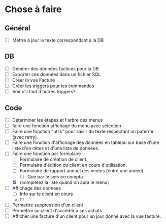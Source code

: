 # Chose à faire

## Général

- [ ] Mettre à jour le texte correspondant à la DB

## DB

- [ ] Générer des données factices pour la DB
- [ ] Exporter ces données dans un fichier SQL
- [ ] Créer la vue Facture
- [ ] Créer les triggers pour les commandes
- [ ] Voir s'il faut d'autres triggers?

## Code

- [ ] Déterminer les étapes et l'arbre des menus
- [ ] faire une fonction affichage du menu avec sélection
- [ ] Faire une fonction "utils" pour saisir du texte respectant un paterne (avec retry)
- [ ] Faire une fonction d'affichage des données en tableau sur base d'une liste d'en-têtes et d'une liste de données.
- [ ] Faire une fonction par formulaire
  - [ ] Formulaire de création de client
  - [ ] Formulaire d'édition du client en cours d'utilisation.
  - [ ] Formulaire de rapport annuel des ventes (entré une année)
    - [ ] Que par le service compta
  - [x] (complétez la liste quand on aura le menu)
- [ ] Affichage des données
  - [ ] Info sur le client en cours
  - [ ]
- [ ] Permettre suppression d'un client
- [ ] Permettre au client d'accéder à ses achats
- [ ] Afficher une facture d'un client pour un jour donné avec la vue facture.
